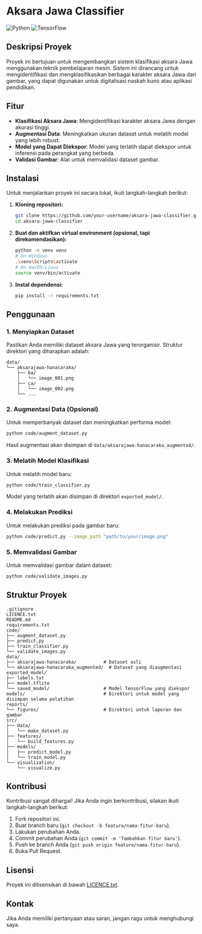 # Aksara Jawa Classifier

![Python](https://img.shields.io/badge/Python-3.8%2B-blue?style=for-the-badge&logo=python&logoColor=white)
![TensorFlow](https://img.shields.io/badge/TensorFlow-2.x-orange?style=for-the-badge&logo=tensorflow&logoColor=white)

## Deskripsi Proyek

Proyek ini bertujuan untuk mengembangkan sistem klasifikasi aksara Jawa menggunakan teknik pembelajaran mesin. Sistem ini dirancang untuk mengidentifikasi dan mengklasifikasikan berbagai karakter aksara Jawa dari gambar, yang dapat digunakan untuk digitalisasi naskah kuno atau aplikasi pendidikan.

## Fitur

- **Klasifikasi Aksara Jawa**: Mengidentifikasi karakter aksara Jawa dengan akurasi tinggi.
- **Augmentasi Data**: Meningkatkan ukuran dataset untuk melatih model yang lebih robust.
- **Model yang Dapat Diekspor**: Model yang terlatih dapat diekspor untuk inferensi pada perangkat yang berbeda.
- **Validasi Gambar**: Alat untuk memvalidasi dataset gambar.

## Instalasi

Untuk menjalankan proyek ini secara lokal, ikuti langkah-langkah berikut:

1.  **Kloning repositori:**

    ```bash
    git clone https://github.com/your-username/aksara-jawa-classifier.git
    cd aksara-jawa-classifier
    ```

2.  **Buat dan aktifkan virtual environment (opsional, tapi direkomendasikan):**

    ```bash
    python -m venv venv
    # On Windows
    .\venv\Scripts\activate
    # On macOS/Linux
    source venv/bin/activate
    ```

3.  **Instal dependensi:**

    ```bash
    pip install -r requirements.txt
    ```

## Penggunaan

### 1. Menyiapkan Dataset

Pastikan Anda memiliki dataset aksara Jawa yang terorganisir. Struktur direktori yang diharapkan adalah:

```
data/
└── aksarajawa-hanacaraka/
    ├── ba/
    │   └── image_001.png
    ├── ca/
    │   └── image_002.png
    └── ...
```

### 2. Augmentasi Data (Opsional)

Untuk memperbanyak dataset dan meningkatkan performa model:

```bash
python code/augment_dataset.py
```

Hasil augmentasi akan disimpan di `data/aksarajawa-hanacaraka_augmented/`.

### 3. Melatih Model Klasifikasi

Untuk melatih model baru:

```bash
python code/train_classifier.py
```

Model yang terlatih akan disimpan di direktori `exported_model/`.

### 4. Melakukan Prediksi

Untuk melakukan prediksi pada gambar baru:

```bash
python code/predict.py --image_path "path/to/your/image.png"
```

### 5. Memvalidasi Gambar

Untuk memvalidasi gambar dalam dataset:

```bash
python code/validate_images.py
```

## Struktur Proyek

```
.gitignore
LICENCE.txt
README.md
requirements.txt
code/
├── augment_dataset.py
├── predict.py
├── train_classifier.py
└── validate_images.py
data/
├── aksarajawa-hanacaraka/          # Dataset asli
└── aksarajawa-hanacaraka_augmented/  # Dataset yang diaugmentasi
exported_model/
├── labels.txt
├── model.tflite
└── saved_model/                    # Model TensorFlow yang diekspor
models/                             # Direktori untuk model yang disimpan selama pelatihan
reports/
└── figures/                        # Direktori untuk laporan dan gambar
src/
├── data/
│   └── make_dataset.py
├── features/
│   └── build_features.py
├── models/
│   ├── predict_model.py
│   └── train_model.py
└── visualization/
    └── visualize.py
```

## Kontribusi

Kontribusi sangat dihargai! Jika Anda ingin berkontribusi, silakan ikuti langkah-langkah berikut:

1.  Fork repositori ini.
2.  Buat branch baru (`git checkout -b feature/nama-fitur-baru`).
3.  Lakukan perubahan Anda.
4.  Commit perubahan Anda (`git commit -m 'Tambahkan fitur baru'`).
5.  Push ke branch Anda (`git push origin feature/nama-fitur-baru`).
6.  Buka Pull Request.

## Lisensi

Proyek ini dilisensikan di bawah [LICENCE.txt](LICENCE.txt).

## Kontak

Jika Anda memiliki pertanyaan atau saran, jangan ragu untuk menghubungi saya.